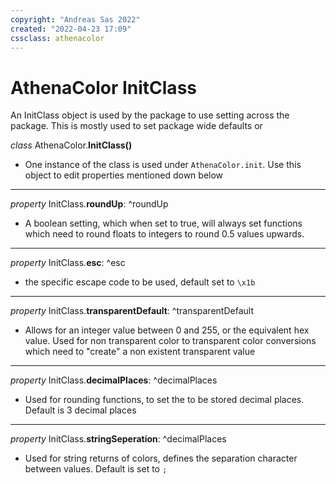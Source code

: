 ```yaml
---
copyright: "Andreas Sas 2022"
created: "2022-04-23 17:09"
cssclass: athenacolor
---
```

# AthenaColor InitClass
An InitClass object is used by the package to use setting across the package.
This is mostly used to set package wide defaults or

*class* AthenaColor.**InitClass()**
   - One instance of the class is used under `AthenaColor.init`. Use this object to edit properties mentioned down below

---
*property* InitClass.**roundUp**:
^roundUp
- A boolean setting, which when set to true, will always set functions which need to round floats to integers to round 0.5 values upwards.

---
*property* InitClass.**esc**:
^esc
- the specific escape code to be used, default set to `\x1b`

---
*property* InitClass.**transparentDefault**:
^transparentDefault
- Allows for an integer value between 0 and 255, or the equivalent hex value. Used for non transparent color to transparent color conversions which need to "create" a non existent transparent value

---
*property* InitClass.**decimalPlaces**:
^decimalPlaces
- Used for rounding functions, to set the to be stored decimal places. Default is 3 decimal places

---
*property* InitClass.**stringSeperation**:
^decimalPlaces
- Used for string returns of colors, defines the separation character between values. Default is set to `;`